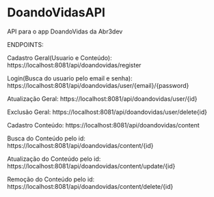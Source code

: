 # DoandoVidasAPI
API para o app DoandoVidas da Abr3dev

ENDPOINTS:

Cadastro Geral(Usuario e Conteúdo): 
https://localhost:8081/api/doandovidas/register


Login(Busca do usuario pelo email e senha): 
https://localhost:8081/api/doandovidas/user/{email}/{password}


Atualização Geral: 
https://localhost:8081/api/doandovidas/user/{id}

Exclusão Geral: 
https://localhost:8081/api/doandovidas/user/delete{id}

Cadastro Conteúdo:
https://localhost:8081/api/doandovidas/content


Busca do Conteúdo pelo id: 
https://localhost:8081/api/doandovidas/content/{id}


Atualização do Conteúdo pelo id: 
https://localhost:8081/api/doandovidas/content/update/{id}


Remoção do Conteúdo pelo id:
https://localhost:8081/api/doandovidas/content/delete/{id}

